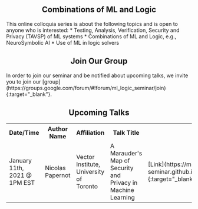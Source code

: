 <h2 style="text-align:center">Combinations of ML and Logic</h2>
This online colloquia series is about the following topics and is open to anyone who is interested:
* Testing, Analysis, Verification, Security and Privacy (TAVSP) of ML systems
* Combinations of ML and Logic, e.g., NeuroSymbolic AI
* Use of ML in logic solvers

<h2 style="text-align:center">Join Our Group</h2>
In order to join our seminar and be notified about upcoming talks, we invite you to join our [group](https://groups.google.com/forum/#!forum/ml_logic_seminar/join){:target="_blank"}.

<h2 style="text-align:center">Upcoming Talks</h2>
<table id="upcoming">
  <tr>
    <th>Date/Time</th>
    <th>Author Name</th>
    <th>Affiliation</th>
    <th>Talk Title</th>
    <th>More Info</th>
  </tr>
  <tr>
    <td>January 11th, 2021 @ 1PM EST</td>
    <td>Nicolas Papernot</td>
    <td>Vector Institute, University of Toronto</td>
    <td>A Marauder's Map of Security and Privacy in Machine Learning</td>
    <td>[Link](https://ml-logic-seminar.github.io/upcoming.html#nicolas){:target="_blank"}</td>
  </tr>
</table>
